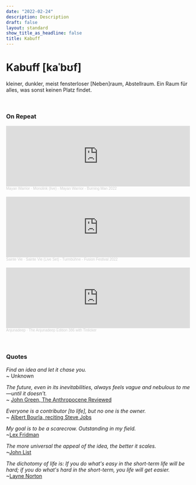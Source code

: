 ```yaml
---
date: "2022-02-24"
description: Description
draft: false
layout: standard
show_title_as_headline: false
title: Kabuff
---
```


# Kabuff [kaˈbʊf]

kleiner, dunkler, meist fensterloser [Neben]raum, Abstellraum. Ein Raum für alles, was sonst keinen Platz findet.

<br>

### On Repeat

<iframe width="100%" height="166" scrolling="no" frameborder="no" allow="autoplay" src="https://w.soundcloud.com/player/?url=https%3A//api.soundcloud.com/tracks/1357195396&color=%23ff5500&auto_play=false&hide_related=false&show_comments=true&show_user=true&show_reposts=false&show_teaser=true"></iframe><div style="font-size: 10px; color: #cccccc;line-break: anywhere;word-break: normal;overflow: hidden;white-space: nowrap;text-overflow: ellipsis; font-family: Interstate,Lucida Grande,Lucida Sans Unicode,Lucida Sans,Garuda,Verdana,Tahoma,sans-serif;font-weight: 100;"><a href="https://soundcloud.com/mayanwarriorofficial" title="Mayan Warrior" target="_blank" style="color: #cccccc; text-decoration: none;">Mayan Warrior</a> · <a href="https://soundcloud.com/mayanwarriorofficial/monolink-live-mayan-warrior-burning-man-2022" title="Monolink (live) - Mayan Warrior - Burning Man 2022" target="_blank" style="color: #cccccc; text-decoration: none;">Monolink (live) - Mayan Warrior - Burning Man 2022</a></div><br>

<iframe width="100%" height="166" scrolling="no" frameborder="no" allow="autoplay" src="https://w.soundcloud.com/player/?url=https%3A//api.soundcloud.com/tracks/1300580767&color=%23ff5500&auto_play=false&hide_related=false&show_comments=true&show_user=true&show_reposts=false&show_teaser=true"></iframe><div style="font-size: 10px; color: #cccccc;line-break: anywhere;word-break: normal;overflow: hidden;white-space: nowrap;text-overflow: ellipsis; font-family: Interstate,Lucida Grande,Lucida Sans Unicode,Lucida Sans,Garuda,Verdana,Tahoma,sans-serif;font-weight: 100;"><a href="https://soundcloud.com/ste-vie-1" title="Sainte Vie" target="_blank" style="color: #cccccc; text-decoration: none;">Sainte Vie</a> · <a href="https://soundcloud.com/ste-vie-1/sainte-vie-live-set-turmbuhne-fusion-festival-2022" title="Sainte Vie (Live Set) - Turmbühne - Fusion Festival 2022" target="_blank" style="color: #cccccc; text-decoration: none;">Sainte Vie (Live Set) - Turmbühne - Fusion Festival 2022</a></div><br>

<iframe width="100%" height="166" scrolling="no" frameborder="no" allow="autoplay" src="https://w.soundcloud.com/player/?url=https%3A//api.soundcloud.com/tracks/1213358386&color=%23ff5500&auto_play=false&hide_related=false&show_comments=true&show_user=true&show_reposts=false&show_teaser=true"></iframe><div style="font-size: 10px; color: #cccccc;line-break: anywhere;word-break: normal;overflow: hidden;white-space: nowrap;text-overflow: ellipsis; font-family: Interstate,Lucida Grande,Lucida Sans Unicode,Lucida Sans,Garuda,Verdana,Tahoma,sans-serif;font-weight: 100;"><a href="https://soundcloud.com/anjunadeep" title="Anjunadeep" target="_blank" style="color: #cccccc; text-decoration: none;">Anjunadeep</a> · <a href="https://soundcloud.com/anjunadeep/the-anjunadeep-edition-386" title="The Anjunadeep Edition 386 with Tinlicker" target="_blank" style="color: #cccccc; text-decoration: none;">The Anjunadeep Edition 386 with Tinlicker</a></div><br>

<br>

### Quotes

*Find an idea and let it chase you.*  
~ Unknown

*The future, even in its inevitabilities, always feels vague and nebulous to me—until it doesn't.*  
~ [John Green, The Anthropocene Reviewed](https://www.goodreads.com/book/show/55145261-the-anthropocene-reviewed)


*Everyone is a contributor [to life], but no one is the owner.*  
~ [Albert Bourla, reciting Steve Jobs](https://youtu.be/Z_LhPMhkEdw?t=4016)

*My goal is to be a scarecrow. Outstanding in my field.*  
~[Lex Fridman](https://twitter.com/lexfridman/status/1337837110687043584)

*The more universal the appeal of the idea, the better it scales.*  
~[John List](https://www.thevoltageeffect.com/)

*The dichotomy of life is: If you do what's easy in the short-term life will be hard; if you do what's hard in the short-term, you life will get easier.*  
~[Layne Norton](https://youtu.be/K4Ze-Sp6aUE?t=10625)

